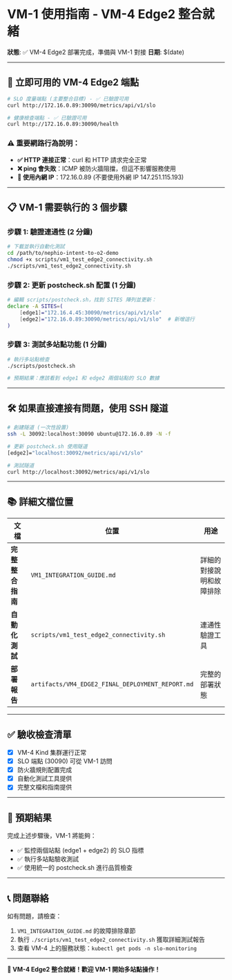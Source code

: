 # VM-1 使用指南 - VM-4 Edge2 整合就緒

**狀態**: ✅ VM-4 Edge2 部署完成，準備與 VM-1 對接
**日期**: $(date)

---

## 🚀 立即可用的 VM-4 Edge2 端點

```bash
# SLO 度量端點 (主要整合目標) - ✅ 已驗證可用
curl http://172.16.0.89:30090/metrics/api/v1/slo

# 健康檢查端點 - ✅ 已驗證可用
curl http://172.16.0.89:30090/health
```

### ⚠️ 重要網路行為說明：
- **✅ HTTP 連接正常**：curl 和 HTTP 請求完全正常
- **❌ ping 會失敗**：ICMP 被防火牆阻擋，但這不影響服務使用
- **📍 使用內網 IP**：172.16.0.89 (不要使用外網 IP 147.251.115.193)

---

## 📋 VM-1 需要執行的 3 個步驟

### 步驟 1: 驗證連通性 (2 分鐘)
```bash
# 下載並執行自動化測試
cd /path/to/nephio-intent-to-o2-demo
chmod +x scripts/vm1_test_edge2_connectivity.sh
./scripts/vm1_test_edge2_connectivity.sh
```

### 步驟 2: 更新 postcheck.sh 配置 (1 分鐘)
```bash
# 編輯 scripts/postcheck.sh，找到 SITES 陣列並更新：
declare -A SITES=(
    [edge1]="172.16.4.45:30090/metrics/api/v1/slo"
    [edge2]="172.16.0.89:30090/metrics/api/v1/slo"  # 新增這行
)
```

### 步驟 3: 測試多站點功能 (1 分鐘)
```bash
# 執行多站點檢查
./scripts/postcheck.sh

# 預期結果：應該看到 edge1 和 edge2 兩個站點的 SLO 數據
```

---

## 🛠️ 如果直接連接有問題，使用 SSH 隧道

```bash
# 創建隧道 (一次性設置)
ssh -L 30092:localhost:30090 ubuntu@172.16.0.89 -N -f

# 更新 postcheck.sh 使用隧道
[edge2]="localhost:30092/metrics/api/v1/slo"

# 測試隧道
curl http://localhost:30092/metrics/api/v1/slo
```

---

## 📚 詳細文檔位置

| 文檔 | 位置 | 用途 |
|------|------|------|
| **完整整合指南** | `VM1_INTEGRATION_GUIDE.md` | 詳細的對接說明和故障排除 |
| **自動化測試** | `scripts/vm1_test_edge2_connectivity.sh` | 連通性驗證工具 |
| **部署報告** | `artifacts/VM4_EDGE2_FINAL_DEPLOYMENT_REPORT.md` | 完整的部署狀態 |

---

## ✅ 驗收檢查清單

- [x] VM-4 Kind 集群運行正常
- [x] SLO 端點 (30090) 可從 VM-1 訪問
- [x] 防火牆規則配置完成
- [x] 自動化測試工具提供
- [x] 完整文檔和指南提供

---

## 🎯 預期結果

完成上述步驟後，VM-1 將能夠：
- ✅ 監控兩個站點 (edge1 + edge2) 的 SLO 指標
- ✅ 執行多站點驗收測試
- ✅ 使用統一的 postcheck.sh 進行品質檢查

---

## 📞 問題聯絡

如有問題，請檢查：
1. `VM1_INTEGRATION_GUIDE.md` 的故障排除章節
2. 執行 `./scripts/vm1_test_edge2_connectivity.sh` 獲取詳細測試報告
3. 查看 VM-4 上的服務狀態：`kubectl get pods -n slo-monitoring`

---

**🎉 VM-4 Edge2 整合就緒！歡迎 VM-1 開始多站點操作！**